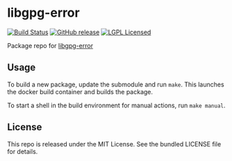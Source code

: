 libgpg-error
==========

[![Build Status](https://img.shields.io/circleci/project/amylum/libgpg-error/master.svg)](https://circleci.com/gh/amylum/libgpg-error)
[![GitHub release](https://img.shields.io/github/release/amylum/libgpg-error.svg)](https://github.com/amylum/libgpg-error/releases)
[![LGPL Licensed](http://img.shields.io/badge/license-LGPL-green.svg)](https://tldrlegal.com/license/gnu-lesser-general-public-license-v2.1-(lgpl-2.1))

Package repo for [libgpg-error](https://www.gnupg.org/related_software/libgpg-error/index.html)

## Usage

To build a new package, update the submodule and run `make`. This launches the docker build container and builds the package.

To start a shell in the build environment for manual actions, run `make manual`.

## License

This repo is released under the MIT License. See the bundled LICENSE file for details.

